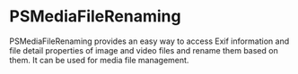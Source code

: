 # PSMediaFileRenaming
PSMediaFileRenaming provides an easy way to access Exif information and file detail properties of image and video files and rename them based on them. It can be used for media file management.
